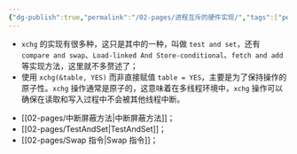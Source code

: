 ```yaml
---
{"dg-publish":true,"permalink":"/02-pages/进程互斥的硬件实现/","tags":["personal/blog","os/process","os/thread"]}
---
```


 + `xchg` 的实现有很多种，这只是其中的一种，叫做 `test and set`，还有 `compare and swap`、`Load-linked And Store-conditional`、`fetch and add` 等实现方法，这里就不多赘述了；
 + 使用 `xchg(&table, YES)` 而非直接赋值 `table = YES`，主要是为了保持操作的原子性。`xchg` 操作通常是原子的，这意味着在多线程环境中，`xchg` 操作可以确保在读取和写入过程中不会被其他线程中断。
- [[02-pages/中断屏蔽方法\|中断屏蔽方法]]；
- [[02-pages/TestAndSet\|TestAndSet]]；
- [[02-pages/Swap 指令\|Swap 指令]]；